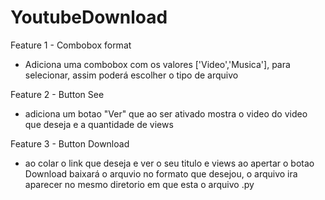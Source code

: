 # YoutubeDownload
Feature 1 - Combobox format
- Adiciona uma combobox com os valores
['Video','Musica'], para selecionar, assim poderá 
escolher o tipo de arquivo

Feature 2 - Button See
- adiciona um botao "Ver" que ao ser ativado
mostra o video do video que deseja e a quantidade de views

Feature 3 - Button Download
- ao colar o link que deseja e ver o seu titulo e views
ao apertar o botao Download baixará
o arquvio no formato que desejou, o arquivo
ira aparecer no mesmo diretorio em que esta
o arquivo .py
